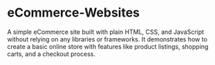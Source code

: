 # eCommerce-Websites
A simple eCommerce site built with plain HTML, CSS, and JavaScript without relying on any libraries or frameworks. It demonstrates how to create a basic online store with features like product listings, shopping carts, and a checkout process.
